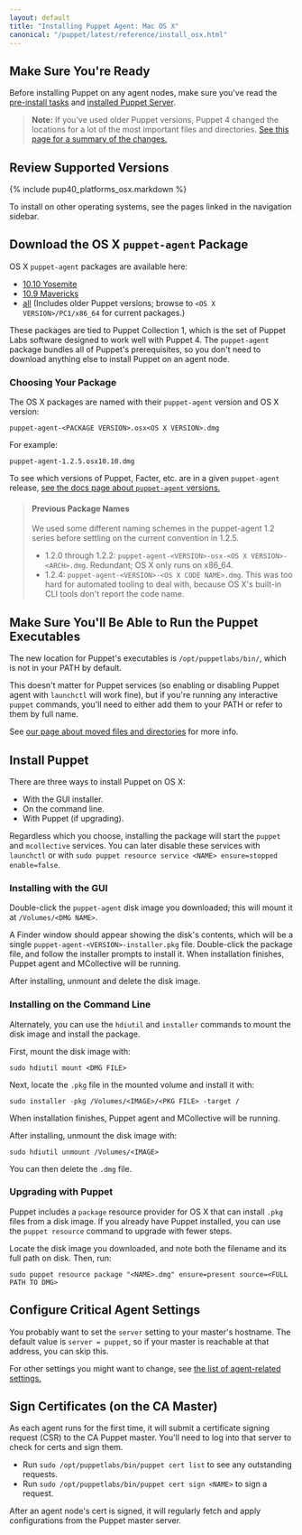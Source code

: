 ```yaml
---
layout: default
title: "Installing Puppet Agent: Mac OS X"
canonical: "/puppet/latest/reference/install_osx.html"
---
```


[server_install]: /puppetserver/2.2/install_from_packages.html
[where]: ./whered_it_go.html
[agent_settings]: ./config_important_settings.html#settings-for-agents-all-nodes


## Make Sure You're Ready

Before installing Puppet on any agent nodes, make sure you've read the [pre-install tasks](./install_pre.html) and [installed Puppet Server][server_install].

> **Note:** If you've used older Puppet versions, Puppet 4 changed the locations for a lot of the most important files and directories. [See this page for a summary of the changes.][where]


## Review Supported Versions

{% include pup40_platforms_osx.markdown %}

To install on other operating systems, see the pages linked in the navigation sidebar.

## Download the OS X `puppet-agent` Package

OS X `puppet-agent` packages are available here:

- [10.10 Yosemite](https://downloads.puppetlabs.com/mac/10.10/PC1/x86_64/)
- [10.9 Mavericks](https://downloads.puppetlabs.com/mac/10.9/PC1/x86_64/)
- [all](https://downloads.puppetlabs.com/mac/) (Includes older Puppet versions; browse to `<OS X VERSION>/PC1/x86_64` for current packages.)

These packages are tied to Puppet Collection 1, which is the set of Puppet Labs software designed to work well with Puppet 4. The `puppet-agent` package bundles all of Puppet's prerequisites, so you don't need to download anything else to install Puppet on an agent node.

### Choosing Your Package

The OS X packages are named with their `puppet-agent` version and OS X version:

`puppet-agent-<PACKAGE VERSION>.osx<OS X VERSION>.dmg`

For example:

`puppet-agent-1.2.5.osx10.10.dmg`

To see which versions of Puppet, Facter, etc. are in a given `puppet-agent` release, [see the docs page about `puppet-agent` versions.](./about_agent.html)

> #### Previous Package Names
>
> We used some different naming schemes in the puppet-agent 1.2 series before settling on the current convention in 1.2.5.
>
> - 1.2.0 through 1.2.2: `puppet-agent-<VERSION>-osx-<OS X VERSION>-<ARCH>.dmg`. Redundant; OS X only runs on x86_64.
> - 1.2.4: `puppet-agent-<VERSION>-<OS X CODE NAME>.dmg`. This was too hard for automated tooling to deal with, because OS X's built-in CLI tools don't report the code name.

## Make Sure You'll Be Able to Run the Puppet Executables

The new location for Puppet's executables is `/opt/puppetlabs/bin/`, which is not in your PATH by default.

This doesn't matter for Puppet services (so enabling or disabling Puppet agent with `launchctl` will work fine), but if you're running any interactive `puppet` commands, you'll need to either add them to your PATH or refer to them by full name.

See [our page about moved files and directories][where] for more info.


## Install Puppet

There are three ways to install Puppet on OS X:

* With the GUI installer.
* On the command line.
* With Puppet (if upgrading).

Regardless which you choose, installing the package will start the `puppet` and `mcollective` services. You can later disable these services with `launchctl` or with `sudo puppet resource service <NAME> ensure=stopped enable=false`.

### Installing with the GUI

Double-click the `puppet-agent` disk image you downloaded; this will mount it at `/Volumes/<DMG NAME>`.

A Finder window should appear showing the disk's contents, which will be a single `puppet-agent-<VERSION>-installer.pkg` file. Double-click the package file, and follow the installer prompts to install it. When installation finishes, Puppet agent and MCollective will be running.

After installing, unmount and delete the disk image.

### Installing on the Command Line

Alternately, you can use the `hdiutil` and `installer` commands to mount the disk image and install the package.

First, mount the disk image with:

    sudo hdiutil mount <DMG FILE>

Next, locate the `.pkg` file in the mounted volume and install it with:

    sudo installer -pkg /Volumes/<IMAGE>/<PKG FILE> -target /

When installation finishes, Puppet agent and MCollective will be running.

After installing, unmount the disk image with:

    sudo hdiutil unmount /Volumes/<IMAGE>

You can then delete the `.dmg` file.

### Upgrading with Puppet

Puppet includes a `package` resource provider for OS X that can install `.pkg` files from a disk image. If you already have Puppet installed, you can use the `puppet resource` command to upgrade with fewer steps.

Locate the disk image you downloaded, and note both the filename and its full path on disk. Then, run:

    sudo puppet resource package "<NAME>.dmg" ensure=present source=<FULL PATH TO DMG>

## Configure Critical Agent Settings

You probably want to set the `server` setting to your master's hostname. The default value is `server = puppet`, so if your master is reachable at that address, you can skip this.

For other settings you might want to change, see [the list of agent-related settings.][agent_settings]

## Sign Certificates (on the CA Master)

As each agent runs for the first time, it will submit a certificate signing request (CSR) to the CA Puppet master. You'll need to log into that server to check for certs and sign them.

* Run `sudo /opt/puppetlabs/bin/puppet cert list` to see any outstanding requests.
* Run `sudo /opt/puppetlabs/bin/puppet cert sign <NAME>` to sign a request.

After an agent node's cert is signed, it will regularly fetch and apply configurations from the Puppet master server.
